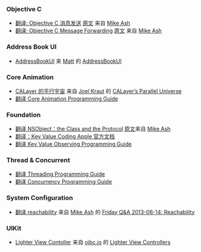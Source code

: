 ### Objective C
* [翻译: Objective C 消息发送](https://github.com/0oneo/iOSTranslation/blob/master/NSBlog/%E7%BF%BB%E8%AF%91:%20Objective%20C%20%E6%B6%88%E6%81%AF%E5%8F%91%E9%80%81.md) [原文](https://www.mikeash.com/pyblog/friday-qa-2009-03-20-objective-c-messaging.html) 来自 [Mike Ash](https://www.mikeash.com/)
* [翻译: Objective C Message Forwarding](https://github.com/0oneo/iOSTranslation/blob/master/NSBlog/%E7%BF%BB%E8%AF%91%20Objective%20C%20Message%20Forwarding.md) [原文](https://www.mikeash.com/pyblog/friday-qa-2009-03-27-objective-c-message-forwarding.html) 来自 [Mike Ash](https://www.mikeash.com/)

### Address Book UI

* [AddressBookUI](https://github.com/0oneo/iOSTranslation/blob/master/NSHipster/Cocoa/AddressBookUI.md) 来 [Matt](http://nshipster.com/authors/mattt-thompson/) 的 [Address​Book​UI](http://nshipster.com/addressbookui/)

### Core Animation

* [CALayer 的平行宇宙](https://github.com/0oneo/iOSTranslation/blob/master/CALayer%20%E7%9A%84%E5%B9%B3%E8%A1%8C%E5%AE%87%E5%AE%99.md) 来自  [Joel Kraut](http://blog.spacemanlabs.com/author/ultrajoke/) 的 [CALayer’s Parallel Universe](http://blog.spacemanlabs.com/2011/08/calayers-parallel-universe/)
* [翻译 Core Animation Programming Guide](https://github.com/0oneo/iOSTranslation/blob/master/Apple/%E7%BF%BB%E8%AF%91%20Core%20Animation%20Programming%20Guide.md)

### Foundation
* [翻译 NSObject：the Class and the Protocol](https://github.com/0oneo/iOSTranslation/blob/master/NSBlog/%E7%BF%BB%E8%AF%91%20NSObject%EF%BC%9Athe%20Class%20and%20the%20Protocol.md) [原文](https://mikeash.com/pyblog/friday-qa-2013-10-25-nsobject-the-class-and-the-protocol.html)来自 [Mike Ash](https://www.mikeash.com/)
* [翻译：Key Value Coding Apple 官方文档](https://github.com/0oneo/iOSTranslation/blob/master/Apple/%E7%BF%BB%E8%AF%91%EF%BC%9AKey%20Value%20Coding%20Apple%20%E5%AE%98%E6%96%B9%E6%96%87%E6%A1%A3.md)
* [翻译 Key Value Observing Programming Guide](https://github.com/0oneo/iOSTranslation/blob/master/Apple/%E7%BF%BB%E8%AF%91%20Key%20Value%20Observing%20Programming%20Guide.md)


### Thread & Concurrent
* [翻译 Threading Programming Guide](https://github.com/0oneo/iOSTranslation/blob/master/Apple/%E7%BF%BB%E8%AF%91%20Threading%20Programming%20Guide.md)
* [翻译 Concurrency Programming Guide](https://github.com/0oneo/iOSTranslation/blob/master/Apple/%E7%BF%BB%E8%AF%91%20Concurrency%20Programming%20Guide.md)

### System Configuration
* [翻译 reachability](https://github.com/0oneo/iOSTranslation/blob/master/NSBlog/%E7%BF%BB%E8%AF%91%20Reachability.md) 来自 [Mike Ash](https://mikeash.com/) 的 [Friday Q&A 2013-06-14: Reachability](https://mikeash.com/pyblog/friday-qa-2013-06-14-reachability.html) 

### UIKit

* [Lighter View Contoller](https://github.com/0oneo/iOSTranslation/blob/master/objc.io/issue1/light-view-controller.md) 来自 [ojbc.io](http://ojbc.io) 的 [Lighter View Controllers](http://www.objc.io/issues/1-view-controllers/lighter-view-controllers/)
